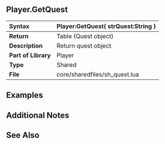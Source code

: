 ## Player.GetQuest ##

| **Syntax** | Player:GetQuest( strQuest:String ) |
|:-----------|:-----------------------------------|
| **Return** | Table (Quest object) |
| **Description** | Return quest object |
| **Part of Library** | Player |
| **Type** | Shared |
| **File** | core/sharedfiles/sh\_quest.lua |

## Examples ##

## Additional Notes ##

## See Also ##